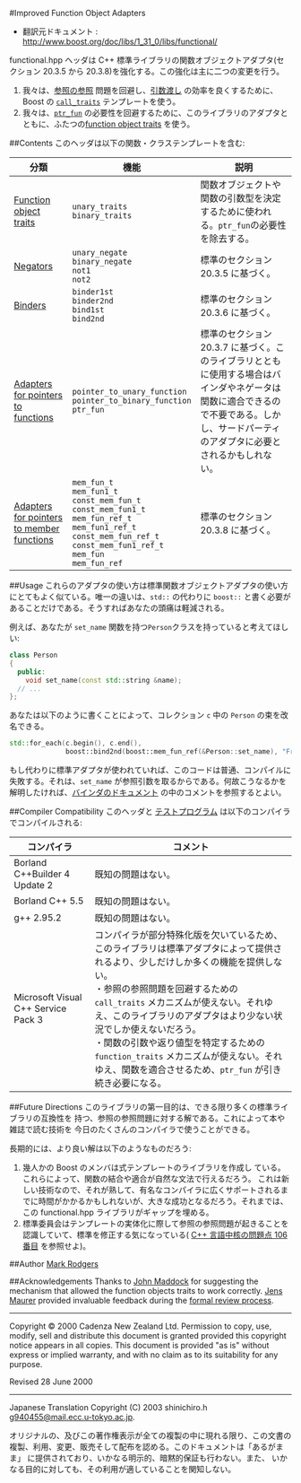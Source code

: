 #Improved Function Object Adapters

- 翻訳元ドキュメント : <http://www.boost.org/doc/libs/1_31_0/libs/functional/>

functional.hpp ヘッダは C++ 標準ライブラリの関数オブジェクトアダプタ(セクション 20.3.5 から 20.3.8)を強化する。この強化は主に二つの変更を行う。

1. 我々は、[参照の参照](./functional/binders.md#refref) 問題を回避し、[引数渡し](./functional/mem_fun.md#args) の効率を良くするために、Boost の [`call_traits`](./utility/call_traits.md) テンプレートを使う。
2. 我々は、[`ptr_fun`](./functional/ptr_fun.md) の必要性を回避するために、このライブラリのアダプタとともに、ふたつの[function object traits](./functional/function_traits.md) を使う。


##Contents
このヘッダは以下の関数・クラステンプレートを含む:

| 分類 | 機能 | 説明 |
|------|------|------|
| [Function object traits](./functional/function_traits.md) | `unary_traits`<br/> `binary_traits` | 関数オブジェクトや関数の引数型を決定するために使われる。`ptr_fun`の必要性を除去する。 |
| [Negators](./functional/negators.md) | `unary_negate`<br/> `binary_negate`<br/> `not1`<br/> `not2` | 標準のセクション 20.3.5 に基づく。 |
| [Binders](./functional/binders.md) | `binder1st`<br/> `binder2nd`<br/> `bind1st`<br/> `bind2nd` | 標準のセクション 20.3.6 に基づく。 |
| [Adapters for pointers to functions](./functional/ptr_fun.md) | `pointer_to_unary_function`<br/> `pointer_to_binary_function`<br/> `ptr_fun` | 標準のセクション 20.3.7 に基づく。このライブラリとともに使用する場合はバインダやネゲータは関数に適合できるので不要である。しかし、サードパーティのアダプタに必要とされるかもしれない。 |
| [Adapters for pointers to member functions](./functional/mem_fun.md) | `mem_fun_t`<br/> `mem_fun1_t`<br/> `const_mem_fun_t`<br/> `const_mem_fun1_t`<br/> `mem_fun_ref_t`<br/> `mem_fun1_ref_t`<br/> `const_mem_fun_ref_t`<br/> `const_mem_fun1_ref_t`<br/> `mem_fun`<br/> `mem_fun_ref` | 標準のセクション 20.3.8 に基づく。 |


##Usage
これらのアダプタの使い方は標準関数オブジェクトアダプタの使い方にとてもよく似ている。唯一の違いは、`std::` の代わりに `boost::` と書く必要があることだけである。そうすればあなたの頭痛は軽減される。

例えば、あなたが `set_name` 関数を持つ`Person`クラスを持っていると考えてほしい:

```cpp
class Person
{
  public:
    void set_name(const std::string &name);
  // ...
};
```

あなたは以下のように書くことによって、コレクション `c` 中の `Person` の束を改名できる。

```cpp
std::for_each(c.begin(), c.end(), 
              boost::bind2nd(boost::mem_fun_ref(&Person::set_name), "Fred"));
```

もし代わりに標準アダプタが使われていれば、このコードは普通、コンパイルに失敗する。それは、`set_name` が参照引数を取るからである。何故こうなるかを解明したければ、[バインダのドキュメント](./functional/binders.md#refref) の中のコメントを参照するとよい。


##Compiler Compatibility
このヘッダと [テストプログラム](./functional/function_test.cpp.md) は以下のコンパイラでコンパイルされる:

| コンパイラ | コメント | 
|------------|----------|
| Borland C++Builder 4 Update 2 | 既知の問題はない。 |
| Borland C++ 5.5               | 既知の問題はない。 |
| g++ 2.95.2                    | 既知の問題はない。 |
| Microsoft Visual C++ Service Pack 3 | コンパイラが部分特殊化版を欠いているため、このライブラリは標準アダプタによって提供されるより、少しだけしか多くの機能を提供しない。<br/> ・参照の参照問題を回避するための `call_traits` メカニズムが使えない。それゆえ、このライブラリのアダプタはより少ない状況でしか使えないだろう。<br/> ・関数の引数や返り値型を特定するための `function_traits` メカニズムが使えない。それゆえ、関数を適合させるため、`ptr_fun` が引き続き必要になる。 |


##Future Directions
このライブラリの第一目的は、できる限り多くの標準ライブラリの互換性を 持つ、参照の参照問題に対する解である。これによって本や雑誌で読む技術を 今日のたくさんのコンパイラで使うことができる。

長期的には、より良い解は以下のようなものだろう:

1. 幾人かの Boost のメンバは式テンプレートのライブラリを作成し ている。これらによって、関数の結合や適合が自然な文法で行えるだろう。 これは新しい技術なので、それが熟して、有名なコンパイラに広くサポートされるまでに時間がかかるかもしれないが、大きな成功となるだろう。それまでは、この functional.hpp ライブラリがギャップを埋める。
2. 標準委員会はテンプレートの実体化に際して参照の参照問題が起きることを認識していて、標準を修正する気になっている( [C++ 言語中核の問題点 106 番目](http://www.open-std.org/jtc1/sc22/wg21/docs/cwg_defects.html#106) を参照せよ)。


##Author
[Mark Rodgers](http://www.boost.org/doc/libs/1_31_0/people/mark_rodgers.htm)


##Acknowledgements
Thanks to [John Maddock](http://www.boost.org/doc/libs/1_31_0/people/john_maddock.htm) for suggesting the mechanism that allowed the function objects traits to work correctly. [Jens Maurer](http://www.boost.org/doc/libs/1_31_0/people/jens_maurer.htm) provided invaluable feedback during the [formal review process](http://www.boost.org/doc/libs/1_31_0/more/formal_review_process.htm).

***
Copyright © 2000 Cadenza New Zealand Ltd. Permission to copy, use, modify, sell and distribute this document is granted provided this copyright notice appears in all copies. This document is provided "as is" without express or implied warranty, and with no claim as to its suitability for any purpose.

Revised 28 June 2000


***
Japanese Translation Copyright (C) 2003 shinichiro.h <g940455@mail.ecc.u-tokyo.ac.jp>.

オリジナルの、及びこの著作権表示が全ての複製の中に現れる限り、この文書の 複製、利用、変更、販売そして配布を認める。このドキュメントは「あるがまま」 に提供されており、いかなる明示的、暗黙的保証も行わない。また、 いかなる目的に対しても、その利用が適していることを関知しない。

